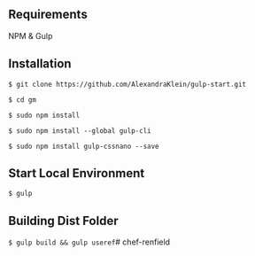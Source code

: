 ## Requirements

NPM & Gulp

## Installation

`$ git clone https://github.com/AlexandraKlein/gulp-start.git`

`$ cd gm`

`$ sudo npm install`

`$ sudo npm install --global gulp-cli`

`$ sudo npm install gulp-cssnano --save`

## Start Local Environment

`$ gulp`


## Building Dist Folder

`$ gulp build && gulp useref`# chef-renfield
